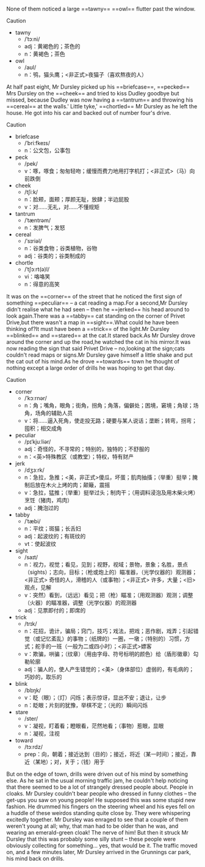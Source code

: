 None of them noticed a large ==tawny== ==owl== flutter past the window.

> [!caution]
>
> - tawny
>   - /ˈtɔːni/
>   - adj：黄褐色的；茶色的
>   - n：黄褐色；茶色
> - owl
>   - /aʊl/
>   - n：鸮，猫头鹰；<非正式>夜猫子（喜欢熬夜的人）



At half past eight, Mr Dursley picked up his ==briefcase==, ==pecked== Mrs Dursley on the ==cheek== and tried to kiss Dudley goodbye but missed, because Dudley was now having a ==tantrum== and throwing his ==cereal== at the walls.' Little tyke,' ==chortled== Mr Dursley as he left the house. He got into his car and backed out of number four's drive.

> [!caution]
>
> - briefcase
>   - /ˈbriːfkeɪs/
>   - n：公文包，公事包
> - peck
>   - /pek/
>   - v：啄，啄食；匆匆轻吻；缓慢而费力地用打字机打；<非正式>（马）向前跌倒
> - cheek
>   - /tʃiːk/
>   - n：脸颊，面颊；厚颜无耻，放肆；半边屁股
>   - v：对……无礼，对……不懂规矩
> - tantrum
>   - /ˈtæntrəm/
>   - n：发脾气；发怒
> - cereal
>   - /ˈsɪriəl/
>   - n：谷类食物；谷类植物，谷物
>   - adj：谷类的；谷类制成的
> - chortle
>   - /ˈtʃɔːrt(ə)l/
>   - vi：咯咯笑
>   - n：得意的高笑



It was on the ==corner== of the street that he noticed the first sign of something ==peculiar== – a cat reading a map.For a second,Mr Dursley didn't realise what he had seen – then he ==jerked== his head around to look again.There was a ==tabby== cat standing on the corner of Privet Drive,but there wasn't a map in ==sight==.What could he have been thinking of?It must have been a ==trick== of the light.Mr Dursley ==blinked== and ==stared== at the cat.It stared back.As Mr Dursley drove around the corner and up the road,he watched the cat in his mirror.It was now reading the sign that said Privet Drive – no,looking at the sign;cats couldn't read maps or signs.Mr Dursley gave himself a little shake and put the cat out of his mind.As he drove ==towards== town he thought of nothing except a large order of drills he was hoping to get that day.

> [!caution]
>
> - corner
>   - /ˈkɔːrnər/
>   - n：角；嘴角，眼角；街角，拐角；角落，偏僻处；困境，窘境；角球；场角，场角的辅助人员
>   - v：将……逼入死角，使走投无路；硬要与某人说话；垄断；转弯，拐弯；囤积；相交成角
> - peculiar
>   - /pɪˈkjuːliər/
>   - adj：奇怪的，不寻常的；特别的，独特的；不舒服的
>   - n：<英>特殊教区（或教堂）；特权，特有财产
> - jerk
>   - /dʒɜːrk/
>   - n：急拉，急推；<美，非正式>傻瓜，坏蛋；肌肉抽搐；（举重）挺举；腌制后放在木火上烤的肉；颠簸，震摇
>   - v：急拉，猛推；（举重）挺举过头；制肉干；（用调料浸泡及用木柴火烤）烹饪（猪肉，鸡肉）
>   - adj：腌泡过的
> - tabby
>   - /ˈtæbi/
>   - n：平纹；斑猫；长舌妇
>   - adj：起波纹的；有斑纹的
>   - vt：使起波纹
> - sight
>   - /saɪt/
>   - n：视力，视觉；看见，见到；视野，视域；景物，景象；名胜，景点（sights）；志向，目标；（枪或炮上的）瞄准器，（光学仪器的）观测器；<非正式> 奇怪的人，滑稽的人（或事物）；<非正式> 许多，大量；<旧> 观点，见解
>   - v：突然）看到，（远远）看见；把（枪）瞄准；（用观测器）观测；调整（火器）的瞄准器，调整（光学仪器）的观测器
>   - adj：见票即付的；即席的
> - trick
>   - /trɪk/
>   - n：花招，诡计，骗局；窍门，技巧；戏法，把戏；恶作剧，戏弄；引起错觉（或记忆紊乱）的事物；（纸牌的）一圈，一墩；（特别的）习惯，方式；舵手的一班（一般为二或四小时）；<非正式>嫖客
>   - v：欺骗，哄骗；（纹章）（用由字母、符号标明的颜色）给（盾形徽章）勾勒轮廓
>   - adj：骗人的，使人产生错觉的；<美>（身体部位）虚弱的，有毛病的；巧妙的，取乐的
> - blink
>   - /blɪŋk/
>   - v：眨（眼）；（灯）闪烁；表示惊讶，显出不安；退让，让步
>   - n：眨眼；片刻的犹豫，举棋不定；（光的）瞬间闪烁
> - stare
>   - /ster/
>   - v：凝视，盯着看；瞪眼看，茫然地看；（事物）惹眼，显眼
>   - n：凝视，注视
> - toward
>   - /tɔːrdz/
>   - prep：向，朝着；接近达到（目的）；接近，将近（某一时间）；接近，靠近（某地）；对，关于；（钱）用于



But on the edge of town, drills were driven out of his mind by something else. As he sat in the usual morning traffic jam, he couldn't help noticing that there seemed to be a lot of strangely dressed people about. People in cloaks. Mr Dursley couldn't bear people who dressed in funny clothes – the get-ups you saw on young people! He supposed this was some stupid new fashion. He drummed his fingers on the steering wheel and his eyes fell on a huddle of these weirdos standing quite close by. They were whispering excitedly together. Mr Dursley was enraged to see that a couple of them weren't young at all; why, that man had to be older than he was, and wearing an emerald-green cloak! The nerve of him! But then it struck Mr Dursley that this was probably some silly stunt – these people were obviously collecting for something… yes, that would be it. The traffic moved on, and a few minutes later, Mr Dursley arrived in the Grunnings car park, his mind back on drills.